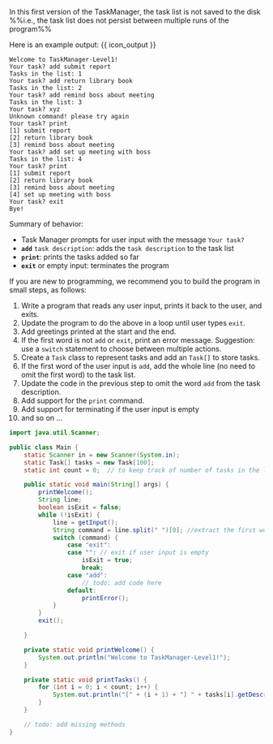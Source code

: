 <panel header="{{ icon_Q }} TaskManager Level 1 - **Create a CLI**">
<div id="body">
<div id="main">

In this first version of the TaskManager, the task list is not saved to the disk %%i.e., the task list does not persist between multiple runs of the program%%

Here is an example output: {{ icon_output }}
```
Welcome to TaskManager-Level1!
Your task? add submit report
Tasks in the list: 1
Your task? add return library book
Tasks in the list: 2
Your task? add remind boss about meeting
Tasks in the list: 3
Your task? xyz
Unknown command! please try again
Your task? print
[1] submit report
[2] return library book
[3] remind boss about meeting
Your task? add set up meeting with boss
Tasks in the list: 4
Your task? print
[1] submit report
[2] return library book
[3] remind boss about meeting
[4] set up meeting with boss
Your task? exit
Bye!
```

Summary of behavior:
* Task Manager prompts for user input with the message `Your task? `
* **`add`** `task description`: adds the `task description` to the task list
* **`print`**: prints the tasks added so far
* **`exit`** or empty input: terminates the program

If you are new to programming, we recommend you to build the program in small steps, as follows:

1. Write a program that reads any user input, prints it back to the user, and exits.
1. Update the program to do the above in a loop until user types `exit`.
1. Add greetings printed at the start and the end.
1. If the first word is not `add` or `exit`, print an error message. Suggestion: use a `switch` statement to choose between multiple actions.
1. Create a `Task` class to represent tasks and add an `Task[]` to store tasks.
1. If the first word of the user input is `add`, add the whole line (no need to omit the first word) to the task list.
1. Update the code in the previous step to omit the word `add` from the task description.
1. Add support for the `print` command.
1. Add support for terminating if the user input is empty
1. and so on ...

<div slot="hint">

<panel type="seamless" header="Partial solution">

```java
import java.util.Scanner;

public class Main {
    static Scanner in = new Scanner(System.in);
    static Task[] tasks = new Task[100];
    static int count = 0;  // to keep track of number of tasks in the list

    public static void main(String[] args) {
        printWelcome();
        String line;
        boolean isExit = false;
        while (!isExit) {
            line = getInput();
            String command = line.split(" ")[0]; //extract the first word of the user input
            switch (command) {
                case "exit":
                case "": // exit if user input is empty
                    isExit = true;
                    break;
                case "add":
                    // todo: add code here
                default:
                    printError();
            }
        }
        exit();

    }

    private static void printWelcome() {
        System.out.println("Welcome to TaskManager-Level1!");
    }

    private static void printTasks() {
        for (int i = 0; i < count; i++) {
            System.out.println("[" + (i + 1) + "] " + tasks[i].getDescription());
        }
    }

    // todo: add missing methods
}

```
</panel>

</div>
</div>
</div>
</panel>
